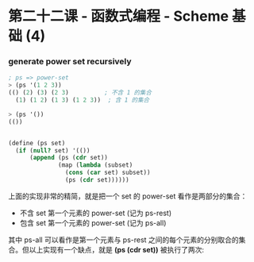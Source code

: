 # 第二十二课 - 函数式编程 - Scheme 基础 \(4\)

### generate power set recursively

```scheme
; ps => power-set
> (ps '(1 2 3))
(() (2) (3) (2 3)          ; 不含 1 的集合
  (1) (1 2) (1 3) (1 2 3))  ; 含 1 的集合

> (ps '())
(())


(define (ps set)
  (if (null? set) '(())
      (append (ps (cdr set))
              (map (lambda (subset)
                (cons (car set) subset))
                (ps (cdr set))))))
```

上面的实现非常的精简，就是把一个 set 的 power-set 看作是两部分的集合：

* 不含 set 第一个元素的 power-set \(记为 ps-rest\)
* 包含 set 第一个元素的 power-set \(记为 ps-all\)

其中 ps-all 可以看作是第一个元素与 ps-rest 之间的每个元素的分别取合的集合。但以上实现有一个缺点，就是 **\(ps \(cdr set\)\)** 被执行了两次:  




